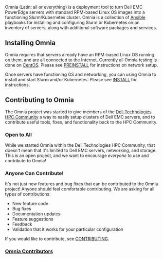 Omnia (Latin: all or everything) is a deployment tool to turn Dell EMC PowerEdge servers with standard RPM-based Linux OS images into a functioning Slurm/Kubernetes cluster. Omnia is a collection of [Ansible](https://ansible.org) playbooks for installing and configuring Slurm or Kubernetes on an inventory of servers, along with additional software packages and services.

## Installing Omnia
Omnia requires that servers already have an RPM-based Linux OS running on them, and are all connected to the Internet. Currently all Omnia testing is done on [CentOS](https://centos.org). Please see [PREINSTALL](PREINSTALL.md) for instructions on network setup.

Once servers have functioning OS and networking, you can using Omnia to install and start Slurm and/or Kubernetes. Please see [INSTALL](INSTALL.md) for instructions.

## Contributing to Omnia
The Omnia project was started to give members of the [Dell Technologies HPC Community](https://dellhpc.org) a way to easily setup clusters of Dell EMC servers, and to contribute useful tools, fixes, and functionality back to the HPC Community.

### Open to All
While we started Omnia within the Dell Technologies HPC Community, that doesn't mean that it's limited to Dell EMC servers, networking, and storage. This is an open project, and we want to encourage *everyone* to use and contribute to Omnia!

### Anyone Can Contribute!
It's not just new features and bug fixes that can be contributed to the Omnia project! Anyone should feel comfortable contributing. We are asking for all types of contributions:
* New feature code
* Bug fixes
* Documentation updates
* Feature suggestions
* Feedback
* Validation that it works for your particular configuration

If you would like to contribute, see [CONTRIBUTING](https://github.com/dellhpc/omnia/blob/master/CONTRIBUTING.md).

### [Omnia Contributors](CONTRIBUTORS.md)
